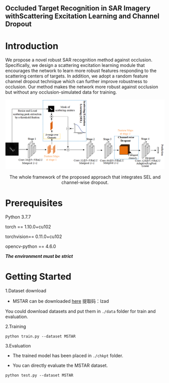 ## Occluded Target Recognition in SAR Imagery withScattering Excitation Learning and Channel Dropout

# Introduction
We propose a novel robust SAR recognition method against occlusion. Specifically, 
we design a scattering excitation learning module that encourages the network to 
learn more robust features responding to the scattering centers of targets. 
In addition, we adopt a random feature channel dropout technique which can 
further improve robustness to occlusion. Our method makes the network more 
robust against occlusion but without any occlusion-simulated data for training. 

![pic](./imgs/framework.png)
<p align="center">The whole framework of the proposed approach that integrates SEL and channel-wise dropout.</p>

# Prerequisites
Python 3.7.7

torch == 1.10.0+cu102

torchvision== 0.11.0+cu102

opencv-python == 4.6.0

***The environment must be strict***

# Getting Started
1.Dataset download
+ MSTAR can be downloaded [here](https://pan.baidu.com/s/103kb3sg65iSY87gGqadpBA) 提取码：lzad 

You could download datasets and put them in `./data` folder for train and evaluation.

2.Training

```
python train.py --dataset MSTAR
```

3.Evaluation

+ The trained model has been placed in `./chkpt` folder.

+ You can directly evaluate the MSTAR dataset.

```
python test.py --dataset MSTAR
```
